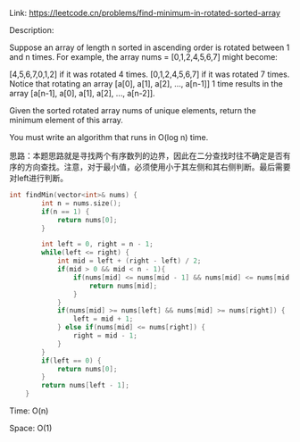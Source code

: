 Link: https://leetcode.cn/problems/find-minimum-in-rotated-sorted-array

Description:

Suppose an array of length n sorted in ascending order is rotated between 1 and n times. For example, the array nums = [0,1,2,4,5,6,7] might become:

[4,5,6,7,0,1,2] if it was rotated 4 times.
[0,1,2,4,5,6,7] if it was rotated 7 times.
Notice that rotating an array [a[0], a[1], a[2], ..., a[n-1]] 1 time results in the array [a[n-1], a[0], a[1], a[2], ..., a[n-2]].

Given the sorted rotated array nums of unique elements, return the minimum element of this array.

You must write an algorithm that runs in O(log n) time.

思路：本题思路就是寻找两个有序数列的边界，因此在二分查找时往不确定是否有序的方向查找。注意，对于最小值，必须使用小于其左侧和其右侧判断。最后需要对left进行判断。

```c++
int findMin(vector<int>& nums) {
        int n = nums.size();
        if(n == 1) {
            return nums[0];
        }

        int left = 0, right = n - 1;
        while(left <= right) {
            int mid = left + (right - left) / 2;
            if(mid > 0 && mid < n - 1){
                if(nums[mid] <= nums[mid - 1] && nums[mid] <= nums[mid + 1]) {
                    return nums[mid];
                }
            }
            if(nums[mid] >= nums[left] && nums[mid] >= nums[right]) {
                left = mid + 1;
            } else if(nums[mid] <= nums[right]) {
                right = mid - 1;
            }
        }
        if(left == 0) {
            return nums[0];
        }
        return nums[left - 1];
    }
```

Time: O(n)

Space: O(1)
